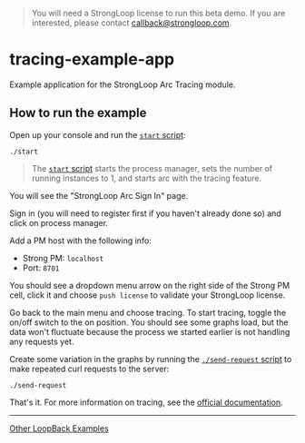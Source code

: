 > You will need a StrongLoop license to run this beta demo. If you are
interested, please contact callback@strongloop.com.

# tracing-example-app

Example application for the StrongLoop Arc Tracing module.

## How to run the example

Open up your console and run the [`start` script](start):

```
./start
```

> The [`start` script](start) starts the process manager, sets the number
of running instances to 1, and starts arc with the tracing feature.

You will see the "StrongLoop Arc Sign In" page.

Sign in (you will need to register first if you haven't already done so) and
click on process manager.

Add a PM host with the following info:

- Strong PM: `localhost`
- Port: `8701`

You should see a dropdown menu arrow on the right side of the Strong PM cell,
click it and choose `push license` to validate your StrongLoop license.

Go back to the main menu and choose tracing. To start tracing, toggle the
on/off switch to the on position. You should see some graphs load, but the data
won't fluctuate because the process we started earlier is not handling any
requests yet.

Create some variation in the graphs by running the [`./send-request` script](send-request)
to make repeated curl requests to the server:

```
./send-request
```

That's it. For more information on tracing, see the [official documentation](http://docs.strongloop.com/display/SLC/Tracing).

---

[Other LoopBack Examples](https://github.com/strongloop/loopback-example)
